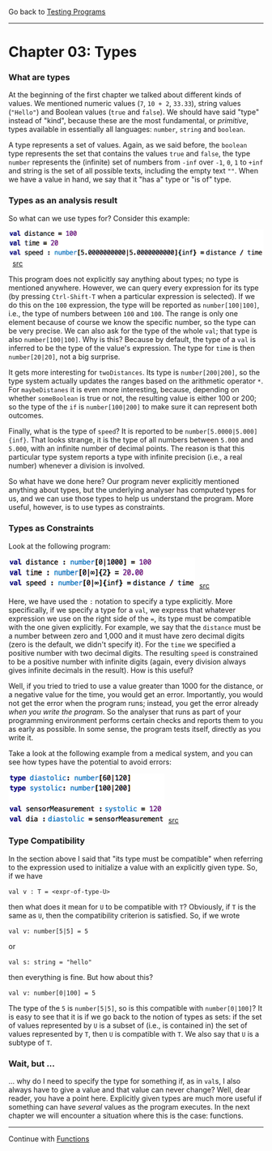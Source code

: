 
Go back to [Testing Programs](../chapter02_testing/index.md)

<hr/>

# Chapter 03: Types

### What are types

At the beginning of the first chapter we talked about different kinds of
values. We mentioned numeric values (`7`, `10 + 2`, `33.33`), string
values (`"Hello"`) and Boolean values (`true` and `false`). We should have
said "type" instead of "kind", because these are the most fundamental,
or _primitive_, types available in essentially all languages: `number`,
`string` and `boolean`. 

A type represents a set of values. Again, as we said before, the
`boolean` type represents the set that contains the values `true` and
`false`, the type `number` represents the (infinite) set of numbers from
`-inf` over `-1`, `0`, `1` to `+inf` and string is the set of all
possible texts, including the empty text `""`. When we have a value in
hand, we say that it "has a" type or "is of" type. 


### Types as an analysis result

So what can we use types for? Consider this example:

![](Types/DerivedTypes.png)&nbsp;&nbsp;[src](http://127.0.0.1:63320/node?ref=r%3A480e3b8e-0509-43e8-9493-4fac219a375e%28chapter03_types%29%2F6455317040166667827)

This program does not explicitly say anything about types; no type
is mentioned anywhere. However, we
can query every expression for its type (by pressing `Ctrl-Shift-T` when a
particular expression is selected). If we do this on the `100`
expression, the type will be reported as `number[100|100]`, i.e., the
type of numbers between `100` and `100`. The range is only one element
because of course we know the specific number, so the type can be very
precise. We can also ask for the type of the whole `val`; that type is
also `number[100|100]`. Why is this? Because by default, the type of a
`val` is inferred to be the type of the value's expression. The type for 
`time` is then `number[20|20]`, not a big surprise. 

It gets more interesting for `twoDistances`. Its type is `number[200|200]`,
so the type system actually updates the ranges based on the arithmetic
operator `*`. For `maybeDistanes` it is even more interesting, because,
depending on whether `someBoolean` is true or not, the resulting value is
either 100 or 200; so the type of the `if` is `number[100|200]` to make sure
it can represent both outcomes. 

Finally, what is the type of `speed`? It is reported to be `number[5.0000|5.000]{inf}`.
That looks strange, it is the type of all numbers between `5.000` and `5.000`,
with an infinite number of decimal points. The reason is that this particular
type system reports a type with infinite precision (i.e., a real number) whenever
a division is involved. 

So what have we done here? Our program never explicitly mentioned anything about
types, but the underlying analyser has computed types for us, and we can
use those types to help us understand the program. More useful, however, 
is to use types as constraints.


### Types as Constraints

Look at the following program:

![](Types/ExplicitTypes.png)&nbsp;&nbsp;[src](http://127.0.0.1:63320/node?ref=r%3A480e3b8e-0509-43e8-9493-4fac219a375e%28chapter03_types%29%2F6455317040166674022)

Here, we have used the `:` notation to specify a type explicitly. More
specifically, if we specify a type for a `val`, we express that whatever
expression we use on the right side of the `=`, its type must be compatible
with the one given explicitly. For example, we say that the `distance`
must be a number between zero and 1,000 and it must have zero decimal
digits (zero is the default, we didn't specify it). For the `time` we
specified a positive number with two decimal digits. The resulting `speed`
is constrained to be a positive number with infinite digits (again, 
every division always gives infinite decimals in the result). How is this 
useful?

Well, if you tried to tried to use a value greater than 1000 for the distance,
or a negative value for the time, you would get an error. Importantly, you
would not get the error when the program runs; instead, you get the error
already _when you write the program_. So the analyser that runs as part of
your programming environment performs certain checks and reports them to 
you as early as possible. In some sense, the program tests itself, directly
as you write it.

Take a look at the following example from a medical system, and you can see
how types have the potential to avoid errors:

![](Types/MoreExplicitTypes.png)&nbsp;&nbsp;[src](http://127.0.0.1:63320/node?ref=r%3A480e3b8e-0509-43e8-9493-4fac219a375e%28chapter03_types%29%2F6455317040166684137)
 

### Type Compatibility

In the section above I said that "its type must be compatible" when referring
to the expression used to initialize a value with an explicitly given type. So,
if we have

    val v : T = <expr-of-type-U>
    
then what does it mean for `U` to be compatible with `T`? Obviously, if `T` is
the same as `U`, then the compatibility criterion is satisfied. So, if we wrote

    val v: number[5|5] = 5

or
  
    val s: string = "hello"
    
then everything is fine. But how about this?

    val v: number[0|100] = 5  

The type of the `5` is `number[5|5]`, so is this compatible with `number[0|100]`?
It is easy to see that it is if we go back to the notion of types as sets: if the
set of values represented by `U` is a subset of (i.e., is contained in) the
set of values represented by `T`, then `U` is compatible with `T`. We also say that
`U` is a subtype of `T`.


### Wait, but ...	

... why do I need to specify the type for something if, as in `val`s, I also
always have to give a value and that value can never change? Well, dear reader,
you have a point here. Explicitly given types are much more useful if something
can have _several_ values as the program executes. In the next chapter we will
encounter a situation where this is the case: functions. 




<hr/>

Continue with [Functions](../chapter04_functions/index.md)
